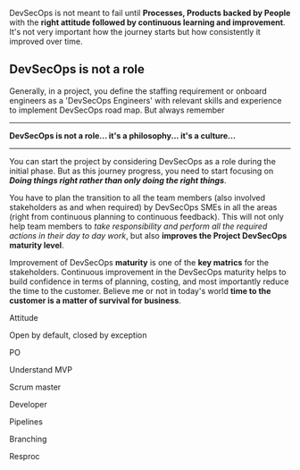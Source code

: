 DevSecOps is not meant to fail until **Processes, Products backed by People** with the **right attitude followed by continuous learning and improvement**. It's not very important how the journey starts but how consistently it improved over time.


## DevSecOps is not a role
Generally, in a project, you define the staffing requirement or onboard engineers as a 'DevSecOps Engineers' with relevant skills and experience to implement DevSecOps road map. But always remember
***
**DevSecOps is not a role... it's a philosophy... it's a culture...**
***
You can start the project by considering DevSecOps as a role during the initial phase.  But as this journey progress, you need to start focusing on ***Doing things right rather than only doing the right things***.

You have to plan the transition to all the team members (also involved stakeholders as and when required) by DevSecOps SMEs in all the areas (right from continuous planning to continuous feedback). This will not only help team members to *take responsibility and perform all the required actions in their day to day work*, but also **improves the Project DevSecOps maturity level**.

Improvement of DevSecOps **maturity** is one of the **key matrics** for the stakeholders. Continuous improvement in the DevSecOps maturity helps to build confidence in terms of planning, costing, and most importantly reduce the time to the customer. Believe me or not in today's world **time to the customer is a matter of survival for business**.

Attitude



Open by default, closed by exception 

PO 

Understand MVP

Scrum master

Developer

Pipelines

Branching

Resproc

